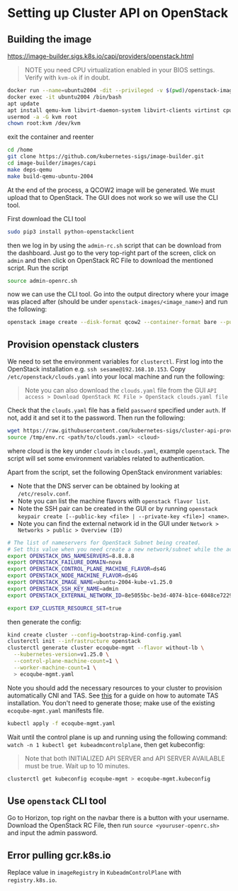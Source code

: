 # Setting up Cluster API on OpenStack

## Building the image

https://image-builder.sigs.k8s.io/capi/providers/openstack.html

> NOTE you need CPU virtualization enabled in your BIOS settings. Verify with `kvm-ok` if in doubt.

```bash
docker run --name=ubuntu2004 -dit --privileged -v $(pwd)/openstack-images:/home ubuntu:focal
docker exec -it ubuntu2004 /bin/bash
apt update
apt install qemu-kvm libvirt-daemon-system libvirt-clients virtinst cpu-checker libguestfs-tools libosinfo-bin git make python pip ansible unzip
usermod -a -G kvm root
chown root:kvm /dev/kvm
```

exit the container and reenter

```bash
cd /home
git clone https://github.com/kubernetes-sigs/image-builder.git
cd image-builder/images/capi
make deps-qemu
make build-qemu-ubuntu-2004
```

At the end of the process, a QCOW2 image will be generated. We must upload that to OpenStack. The GUI does not work so we
will use the CLI tool.

First download the CLI tool

```bash
sudo pip3 install python-openstackclient
```

then we log in by using the `admin-rc.sh` script that can be download from the dashboard. Just go to the very top-right
part of the screen, click on `admin` and then click on OpenStack RC File to download the mentioned script. Run the
script

```bash
source admin-openrc.sh
```

now we can use the CLI tool. Go into the output directory where your image was placed after (should be
under `openstack-images/<image_name>`) and run the following:

```bash
openstack image create --disk-format qcow2 --container-format bare --public --file ./ubuntu-2004-kube-v1.25.0 ubuntu-2004-kube-v1.25.0
```

## Provision openstack clusters

We need to set the environment variables for `clusterctl`. First log into the OpenStack installation
e.g. `ssh sesame@192.168.10.153`. Copy `/etc/openstack/clouds.yaml` into your local machine and run the following:

> Note you can also download the `clouds.yaml` file from the GUI `API access > Download OpenStack RC File > OpenStack clouds.yaml file`

Check that the `clouds.yaml` file has a field `password` specified under `auth`. If not, add it and set it to the password.
Then run the following:

```bash
wget https://raw.githubusercontent.com/kubernetes-sigs/cluster-api-provider-openstack/master/templates/env.rc -O /tmp/env.rc
source /tmp/env.rc <path/to/clouds.yaml> <cloud>
```

where cloud is the key under `clouds` in `clouds.yaml`, example `openstack`. The script will set some environment variables related to authentication.

Apart from the script, set the following OpenStack environment variables:

- Note that the DNS server can be obtained by looking at `/etc/resolv.conf`.
- Note you can list the machine flavors with `openstack flavor list`.
- Note the SSH pair can be created in the GUI or by
  running `openstack keypair create [--public-key <file> | --private-key <file>] <name>`.
- Note you can find the external network id in the GUI under `Network > Networks > public > Overview (ID)`
```bash
# The list of nameservers for OpenStack Subnet being created.
# Set this value when you need create a new network/subnet while the access through DNS is required.
export OPENSTACK_DNS_NAMESERVERS=8.8.8.8
export OPENSTACK_FAILURE_DOMAIN=nova
export OPENSTACK_CONTROL_PLANE_MACHINE_FLAVOR=ds4G
export OPENSTACK_NODE_MACHINE_FLAVOR=ds4G
export OPENSTACK_IMAGE_NAME=ubuntu-2004-kube-v1.25.0
export OPENSTACK_SSH_KEY_NAME=admin
export OPENSTACK_EXTERNAL_NETWORK_ID=8e5055bc-be3d-4074-b1ce-6048ce7229a8

export EXP_CLUSTER_RESOURCE_SET=true
```

then generate the config:

```bash
kind create cluster --config=bootstrap-kind-config.yaml
clusterctl init --infrastructure openstack
clusterctl generate cluster ecoqube-mgmt --flavor without-lb \
  --kubernetes-version=v1.25.0 \
  --control-plane-machine-count=1 \
  --worker-machine-count=1 \
  > ecoqube-mgmt.yaml
```

Note you should add the necessary resources to your cluster to provision automatically
CNI and TAS. See [this](https://github.com/intel/platform-aware-scheduling/pull/108/commits/74a191bd5d1e38a341e5985b32e5772b0a2cd1fc?short_path=e3d5bb4#diff-e3d5bb48b8a6f470573e8ca75c54e054629c6991a26c05a767ef7bc95a9ee9fb)
for a guide on how to automate TAS installation. You don't need to
generate those; make use of the existing `ecoqube-mgmt.yaml` manifests file.

```bash
kubectl apply -f ecoqube-mgmt.yaml
```

Wait until the control plane is up and running using the following command:
`watch -n 1 kubectl get kubeadmcontrolplane`, then get kubeconfig:

> Note that both INITIALIZED API SERVER and API SERVER AVAILABLE must be true. Wait up to 10 minutes.

```bash
clusterctl get kubeconfig ecoqube-mgmt > ecoqube-mgmt.kubeconfig
```

## Use `openstack` CLI tool

Go to Horizon, top right on the navbar there is a button with your username. Download the OpenStack RC File, then
run `source <youruser-openrc.sh>` and input the admin password.

## Error pulling gcr.k8s.io

Replace value in `imageRegistry` in `KubeadmControlPlane` with `registry.k8s.io`.
